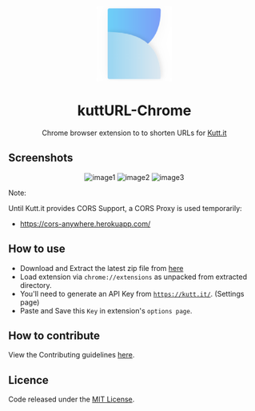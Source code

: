 <div align="center"><img width="150" src="src/assets/logo.png" /></div>
<h1 align="center">kuttURL-Chrome</h1>
<p align="center">Chrome browser extension to to shorten URLs for <a href="https://kutt.it">Kutt.it</a></p>

## Screenshots

<div align="center">
  <img width="250" src="https://i.imgur.com/6WKLJQB.gif" alt="image1" />
  <img width="300" src="https://i.imgur.com/wCH7REF.png" alt="image2" />
  <img width="250" src="https://i.imgur.com/ju7Vrc5.gif" alt="image3" />
</div>

Note: 

Until Kutt.it provides CORS Support, a CORS Proxy is used temporarily: 
- https://cors-anywhere.herokuapp.com/

## How to use
- Download and Extract the latest zip file from [here](https://github.com/abhijithvijayan/kuttUrl-Chrome-extension/releases/latest)
- Load extension via `chrome://extensions` as unpacked from extracted directory.
- You'll need to generate an API Key from <a href="https://kutt.it">`https://kutt.it/`</a>. (Settings page)
- Paste and Save this `Key` in extension's `options page`.

## How to contribute
View the Contributing guidelines [here](CONTRIBUTING.md).

## Licence
Code released under the [MIT License](LICENSE).